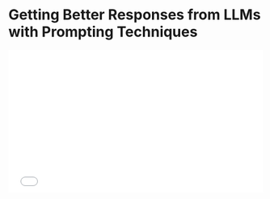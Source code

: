 # Getting Better Responses from LLMs with Prompting Techniques

<div style="position: relative; width: 100%; height: 0; padding-bottom: 56.25%; overflow: hidden;">

  <iframe src="${PRIVATE_PROMPTING_101_VIDEO_3}" frameborder="0" allowfullscreen style="position: absolute; top: 0; left: 0; width: 100%; height: 100%; border: none; object-fit: cover;" />
</div>

Think of prompting as giving instructions. If one way doesn’t work, you try another—just like explaining directions to a friend using landmarks or a map. Language models work similarly. Different tasks need different prompting techniques to get the best results.

Sometimes, showing examples helps (**Few Shot method**). For more complex reasoning, breaking down tasks step-by-step (**Chain of Thought method**) or exploring multiple possibilities works better (**Tree of Thought method**).

In the next few sections we’ll look at the three methods mentioned here. Learning these techniques is like adding tools to your problem-solving toolbox.

<img height="467" width="728" src="${PRIVATE_PROMPTING_101_8}" />

## Few-Shot Prompting

Imagine learning a new card game. If someone explains the rules with just a few example rounds, you quickly pick up the gameplay and can play on your own.

This is how **Few-Shot Prompting** works for language models. You show the model a few examples, and it learns the pattern to respond correctly.

> ###  Why Few-Shot Prompting Works:
>
> - **Clear Guidance:** Learning from examples reduces ambiguity and sets clear expectations.  
> - **Better Answers:** With a few examples, the model understands the task and produces more accurate responses.  

---

### ✅ Steps to Few-Shot Prompting:

1. Provide sample Q&A with correct answers to set a pattern.  
2. After seeing a few examples, the model applies the pattern to new prompts—even if the exact answer wasn’t shown earlier.  

---

### Example:

```plaintext
❌ Classify the following product review:  
   "The battery life is great, but the camera quality could be better."  
   as Positive/Neutral/Negative.

```
<img height="467" width="728" src="${PRIVATE_PROMPTING_101_9}" />

